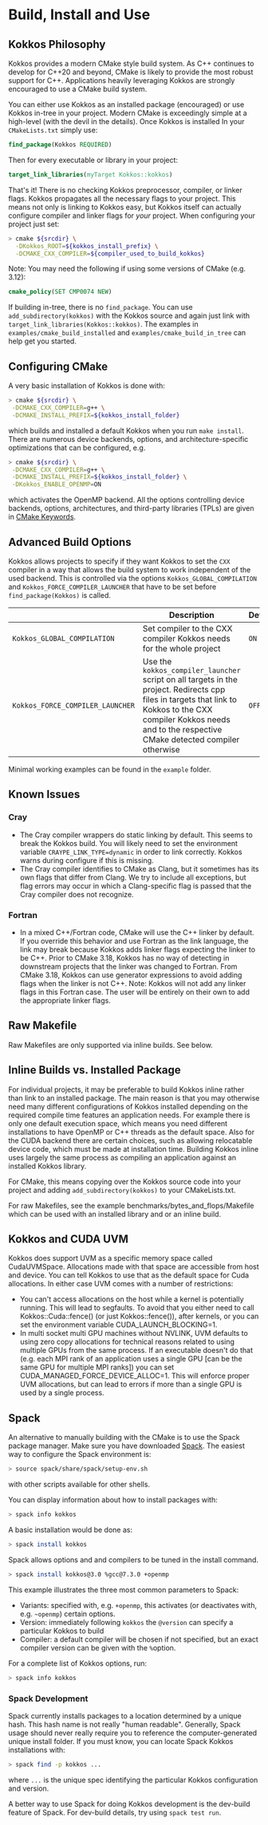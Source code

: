 # Build, Install and Use

## Kokkos Philosophy
Kokkos provides a modern CMake style build system.
As C++ continues to develop for C++20 and beyond, CMake is likely to provide the most robust support
for C++.  Applications heavily leveraging Kokkos are strongly encouraged to use a CMake build system.

You can either use Kokkos as an installed package (encouraged) or use Kokkos in-tree in your project.
Modern CMake is exceedingly simple at a high-level (with the devil in the details).
Once Kokkos is installed In your `CMakeLists.txt` simply use:
````cmake
find_package(Kokkos REQUIRED)
````
Then for every executable or library in your project:
````cmake
target_link_libraries(myTarget Kokkos::kokkos)
````
That's it! There is no checking Kokkos preprocessor, compiler, or linker flags.
Kokkos propagates all the necessary flags to your project.
This means not only is linking to Kokkos easy, but Kokkos itself can actually configure compiler and linker flags for *your*
project.
When configuring your project just set:
````bash
> cmake ${srcdir} \
  -DKokkos_ROOT=${kokkos_install_prefix} \
  -DCMAKE_CXX_COMPILER=${compiler_used_to_build_kokkos}
````
Note: You may need the following if using some versions of CMake (e.g. 3.12):
````cmake
cmake_policy(SET CMP0074 NEW)
````
If building in-tree, there is no `find_package`. You can use `add_subdirectory(kokkos)` with the Kokkos source and again just link with `target_link_libraries(Kokkos::kokkos)`.
The examples in `examples/cmake_build_installed` and `examples/cmake_build_in_tree` can help get you started.

## Configuring CMake
A very basic installation of Kokkos is done with:
````bash
> cmake ${srcdir} \
 -DCMAKE_CXX_COMPILER=g++ \
 -DCMAKE_INSTALL_PREFIX=${kokkos_install_folder}
````
which builds and installed a default Kokkos when you run `make install`.
There are numerous device backends, options, and architecture-specific optimizations that can be configured, e.g.
````bash
> cmake ${srcdir} \
 -DCMAKE_CXX_COMPILER=g++ \
 -DCMAKE_INSTALL_PREFIX=${kokkos_install_folder} \
 -DKokkos_ENABLE_OPENMP=ON
````
which activates the OpenMP backend. All the options controlling device backends, options, architectures, and third-party libraries (TPLs) are given in [CMake Keywords](../keywords).

## Advanced Build Options

Kokkos allows projects to specify if they want Kokkos to set the `CXX` compiler in a way that allows the build system to work independent of the used backend.
This is controlled via the options `Kokkos_GLOBAL_COMPILATION` and  `Kokkos_FORCE_COMPILER_LAUNCHER` that have to be set before `find_package(Kokkos)` is called.

|   | Description | Default | Info |
|---|-------------|---------|------|
| `Kokkos_GLOBAL_COMPILATION` | Set compiler to the CXX compiler Kokkos needs for the whole project | `ON` | (Since Kokkos 4.5) |
| `Kokkos_FORCE_COMPILER_LAUNCHER` | Use the `kokkos_compiler_launcher` script on all targets in the project. Redirects cpp files in targets that link to Kokkos to the CXX compiler Kokkos needs and to the respective CMake detected compiler otherwise | `OFF` | (Since Kokkos 4.5) |

Minimal working examples can be found in the `example` folder.

## Known Issues<a name="KnownIssues"></a>

### Cray

* The Cray compiler wrappers do static linking by default. This seems to break the Kokkos build. You will likely need to set the environment variable `CRAYPE_LINK_TYPE=dynamic` in order to link correctly. Kokkos warns during configure if this is missing.
* The Cray compiler identifies to CMake as Clang, but it sometimes has its own flags that differ from Clang. We try to include all exceptions, but flag errors may occur in which a Clang-specific flag is passed that the Cray compiler does not recognize.

### Fortran

* In a mixed C++/Fortran code, CMake will use the C++ linker by default. If you override this behavior and use Fortran as the link language, the link may break because Kokkos adds linker flags expecting the linker to be C++. Prior to CMake 3.18, Kokkos has no way of detecting in downstream projects that the linker was changed to Fortran.  From CMake 3.18, Kokkos can use generator expressions to avoid adding flags when the linker is not C++. Note: Kokkos will not add any linker flags in this Fortran case. The user will be entirely on their own to add the appropriate linker flags.

## Raw Makefile

Raw Makefiles are only supported via inline builds. See below.

## Inline Builds vs. Installed Package
For individual projects, it may be preferable to build Kokkos inline rather than link to an installed package.
The main reason is that you may otherwise need many different
configurations of Kokkos installed depending on the required compile time
features an application needs. For example there is only one default
execution space, which means you need different installations to have OpenMP
or C++ threads as the default space. Also for the CUDA backend there are certain
choices, such as allowing relocatable device code, which must be made at
installation time. Building Kokkos inline uses largely the same process
as compiling an application against an installed Kokkos library.

For CMake, this means copying over the Kokkos source code into your project and adding `add_subdirectory(kokkos)` to your CMakeLists.txt.

For raw Makefiles, see the example benchmarks/bytes_and_flops/Makefile which can be used with an installed library and or an inline build.

## Kokkos and CUDA UVM

Kokkos does support UVM as a specific memory space called CudaUVMSpace.
Allocations made with that space are accessible from host and device.
You can tell Kokkos to use that as the default space for Cuda allocations.
In either case UVM comes with a number of restrictions:
* You can't access allocations on the host while a kernel is potentially
running. This will lead to segfaults. To avoid that you either need to
call Kokkos::Cuda::fence() (or just Kokkos::fence()), after kernels, or
you can set the environment variable CUDA_LAUNCH_BLOCKING=1.
* In multi socket multi GPU machines without NVLINK, UVM defaults
to using zero copy allocations for technical reasons related to using multiple
GPUs from the same process. If an executable doesn't do that (e.g. each
MPI rank of an application uses a single GPU [can be the same GPU for
multiple MPI ranks]) you can set CUDA_MANAGED_FORCE_DEVICE_ALLOC=1.
This will enforce proper UVM allocations, but can lead to errors if
more than a single GPU is used by a single process.

## Spack
An alternative to manually building with the CMake is to use the Spack package manager.
Make sure you have downloaded [Spack](https://github.com/spack/spack).
The easiest way to configure the Spack environment is:
````bash
> source spack/share/spack/setup-env.sh
````
with other scripts available for other shells.

You can display information about how to install packages with:
````bash
> spack info kokkos
````
A basic installation would be done as:
````bash
> spack install kokkos
````
Spack allows options and and compilers to be tuned in the install command.
````bash
> spack install kokkos@3.0 %gcc@7.3.0 +openmp
````
This example illustrates the three most common parameters to Spack:
* Variants: specified with, e.g. `+openmp`, this activates (or deactivates with, e.g. `~openmp`) certain options.
* Version:  immediately following `kokkos` the `@version` can specify a particular Kokkos to build
* Compiler: a default compiler will be chosen if not specified, but an exact compiler version can be given with the `%`option.

For a complete list of Kokkos options, run:
````bash
> spack info kokkos
````
<!-- More details can be found in the [Spack README](Spack.md) -->

### Spack Development
Spack currently installs packages to a location determined by a unique hash. This hash name is not really "human readable".
Generally, Spack usage should never really require you to reference the computer-generated unique install folder.
If you must know, you can locate Spack Kokkos installations with:
````bash
> spack find -p kokkos ...
````
where `...` is the unique spec identifying the particular Kokkos configuration and version.

A better way to use Spack for doing Kokkos development is the dev-build feature of Spack.
For dev-build details, try using `spack test run`.

<!-- consult the kokkos-spack repository [README](https://github.com/kokkos/kokkos-spack/blob/master/README.md). -->
